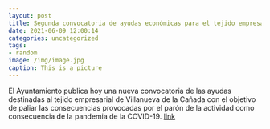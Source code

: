 ```yaml
---
layout: post
title: Segunda convocatoria de ayudas económicas para el tejido empresarial
date: 2021-06-09 12:00:14
categories: uncategorized
tags:
- random
image: /img/image.jpg
caption: This is a picture
---
```

El Ayuntamiento publica hoy una nueva convocatoria de las ayudas destinadas al tejido empresarial de Villanueva de la Cañada con el objetivo de paliar las consecuencias provocadas por el parón de la actividad como consecuencia de la pandemia de la COVID-19.   [link](https://www.ayto-villacanada.es/noticias/segunda-convocatoria-de-ayudas-economicas-para-el-tejido-empresarial/)
